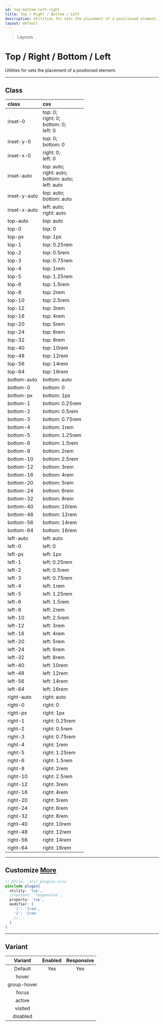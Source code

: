 ```yaml
---
id: top-bottom-left-right
title: Top / Right / Bottom / Left
description: Utilities for sets the placement of a positioned element.
layout: default
---
```


> Layouts

# Top / Right / Bottom / Left

Utilities for sets the placement of a positioned element.

---

## Class

| <span class="px-3 py-1 text-white bg-charcoal-100 rounded-full">class</span> | <span class="px-3 py-1 text-white bg-charcoal-100 rounded-full">css</span> |
|:--|:--|
| inset-0 | top: 0; <br> right: 0; <br> bottom: 0; <br> left: 0 |
| inset-y-0 | top: 0; <br> bottom: 0 |
| inset-x-0 | right: 0; <br> left: 0 |
| inset-auto | top: auto; <br> right: auto; <br> bottom: auto; <br> left: auto |
| inset-y-auto | top: auto; <br> bottom: auto |
| inset-x-auto | left: auto; <br> right: auto |
| top-auto | top: auto |
| top-0 | top: 0 |
| top-px | top: 1px |
| top-1 | top: 0.25rem |
| top-2 | top: 0.5rem |
| top-3 | top: 0.75rem |
| top-4 | top: 1rem |
| top-5 | top: 1.25rem |
| top-6 | top: 1.5rem |
| top-8 | top: 2rem |
| top-10 | top: 2.5rem |
| top-12 | top: 3rem |
| top-16 | top: 4rem |
| top-20 | top: 5rem |
| top-24 | top: 6rem |
| top-32 | top: 8rem |
| top-40 | top: 10rem |
| top-48 | top: 12rem |
| top-56 | top: 14rem |
| top-64 | top: 16rem |
| bottom-auto | bottom: auto |
| bottom-0 | bottom: 0 |
| bottom-px | bottom: 1px |
| bottom-1 | bottom: 0.25rem |
| bottom-2 | bottom: 0.5rem |
| bottom-3 | bottom: 0.75rem |
| bottom-4 | bottom: 1rem |
| bottom-5 | bottom: 1.25rem |
| bottom-6 | bottom: 1.5rem |
| bottom-8 | bottom: 2rem |
| bottom-10 | bottom: 2.5rem |
| bottom-12 | bottom: 3rem |
| bottom-16 | bottom: 4rem |
| bottom-20 | bottom: 5rem |
| bottom-24 | bottom: 6rem |
| bottom-32 | bottom: 8rem |
| bottom-40 | bottom: 10rem |
| bottom-48 | bottom: 12rem |
| bottom-56 | bottom: 14rem |
| bottom-64 | bottom: 16rem |
| left-auto | left: auto |
| left-0 | left: 0 |
| left-px | left: 1px |
| left-1 | left: 0.25rem |
| left-2 | left: 0.5rem |
| left-3 | left: 0.75rem |
| left-4 | left: 1rem |
| left-5 | left: 1.25rem |
| left-6 | left: 1.5rem |
| left-8 | left: 2rem |
| left-10 | left: 2.5rem |
| left-12 | left: 3rem |
| left-16 | left: 4rem |
| left-20 | left: 5rem |
| left-24 | left: 6rem |
| left-32 | left: 8rem |
| left-40 | left: 10rem |
| left-48 | left: 12rem |
| left-56 | left: 14rem |
| left-64 | left: 16rem |
| right-auto | right: auto |
| right-0 | right: 0 |
| right-px | right: 1px |
| right-1 | right: 0.25rem |
| right-2 | right: 0.5rem |
| right-3 | right: 0.75rem |
| right-4 | right: 1rem |
| right-5 | right: 1.25rem |
| right-6 | right: 1.5rem |
| right-8 | right: 2rem |
| right-10 | right: 2.5rem |
| right-12 | right: 3rem |
| right-16 | right: 4rem |
| right-20 | right: 5rem |
| right-24 | right: 6rem |
| right-32 | right: 8rem |
| right-40 | right: 10rem |
| right-48 | right: 12rem |
| right-56 | right: 14rem |
| right-64 | right: 16rem |

---

## Customize <a class="ml-1 px-2 py-1 text-sm text-gray-600 bg-gray-300" href="/plugin-api/">More</a>

```scss
// @file: `src/_plugins.scss`
@include plugin(
  utility: 'top',
  //variant: 'responsive',
  property: 'top',
  modifier: (
    '1': '1rem',
    '2': '2rem'
    //...
  )
)
```

---

## Variant

| <span class="font-semibold underline">Variant</span> | <span class="font-semibold underline">Enabled</span> | <span class="font-semibold underline">Responsive</span> |
|:-:|:-:|:-:|
| Default | Yes | Yes |
| hover| | |
| group-hover | | |
| focus | | |
| active | | |
| visited | | |
| disabled | | |
